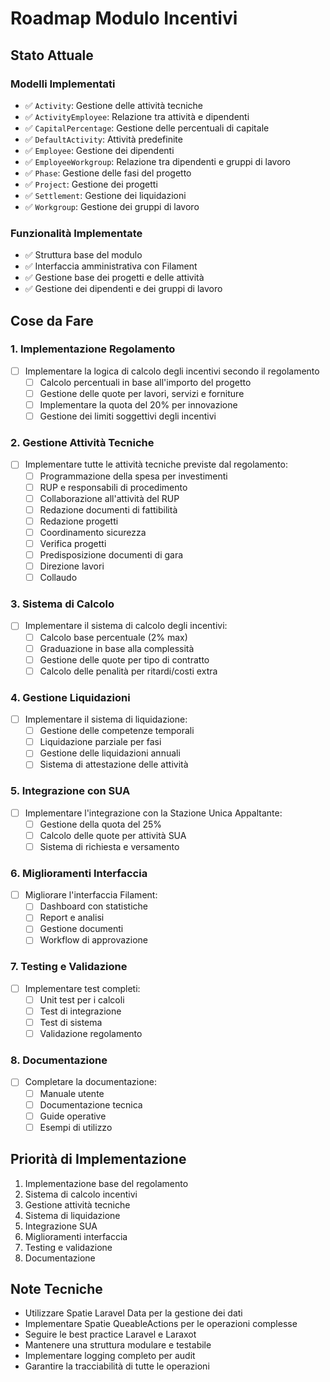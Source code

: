 # Roadmap Modulo Incentivi

## Stato Attuale

### Modelli Implementati
- ✅ `Activity`: Gestione delle attività tecniche
- ✅ `ActivityEmployee`: Relazione tra attività e dipendenti
- ✅ `CapitalPercentage`: Gestione delle percentuali di capitale
- ✅ `DefaultActivity`: Attività predefinite
- ✅ `Employee`: Gestione dei dipendenti
- ✅ `EmployeeWorkgroup`: Relazione tra dipendenti e gruppi di lavoro
- ✅ `Phase`: Gestione delle fasi del progetto
- ✅ `Project`: Gestione dei progetti
- ✅ `Settlement`: Gestione dei liquidazioni
- ✅ `Workgroup`: Gestione dei gruppi di lavoro

### Funzionalità Implementate
- ✅ Struttura base del modulo
- ✅ Interfaccia amministrativa con Filament
- ✅ Gestione base dei progetti e delle attività
- ✅ Gestione dei dipendenti e dei gruppi di lavoro

## Cose da Fare

### 1. Implementazione Regolamento
- [ ] Implementare la logica di calcolo degli incentivi secondo il regolamento
  - [ ] Calcolo percentuali in base all'importo del progetto
  - [ ] Gestione delle quote per lavori, servizi e forniture
  - [ ] Implementare la quota del 20% per innovazione
  - [ ] Gestione dei limiti soggettivi degli incentivi

### 2. Gestione Attività Tecniche
- [ ] Implementare tutte le attività tecniche previste dal regolamento:
  - [ ] Programmazione della spesa per investimenti
  - [ ] RUP e responsabili di procedimento
  - [ ] Collaborazione all'attività del RUP
  - [ ] Redazione documenti di fattibilità
  - [ ] Redazione progetti
  - [ ] Coordinamento sicurezza
  - [ ] Verifica progetti
  - [ ] Predisposizione documenti di gara
  - [ ] Direzione lavori
  - [ ] Collaudo

### 3. Sistema di Calcolo
- [ ] Implementare il sistema di calcolo degli incentivi:
  - [ ] Calcolo base percentuale (2% max)
  - [ ] Graduazione in base alla complessità
  - [ ] Gestione delle quote per tipo di contratto
  - [ ] Calcolo delle penalità per ritardi/costi extra

### 4. Gestione Liquidazioni
- [ ] Implementare il sistema di liquidazione:
  - [ ] Gestione delle competenze temporali
  - [ ] Liquidazione parziale per fasi
  - [ ] Gestione delle liquidazioni annuali
  - [ ] Sistema di attestazione delle attività

### 5. Integrazione con SUA
- [ ] Implementare l'integrazione con la Stazione Unica Appaltante:
  - [ ] Gestione della quota del 25%
  - [ ] Calcolo delle quote per attività SUA
  - [ ] Sistema di richiesta e versamento

### 6. Miglioramenti Interfaccia
- [ ] Migliorare l'interfaccia Filament:
  - [ ] Dashboard con statistiche
  - [ ] Report e analisi
  - [ ] Gestione documenti
  - [ ] Workflow di approvazione

### 7. Testing e Validazione
- [ ] Implementare test completi:
  - [ ] Unit test per i calcoli
  - [ ] Test di integrazione
  - [ ] Test di sistema
  - [ ] Validazione regolamento

### 8. Documentazione
- [ ] Completare la documentazione:
  - [ ] Manuale utente
  - [ ] Documentazione tecnica
  - [ ] Guide operative
  - [ ] Esempi di utilizzo

## Priorità di Implementazione

1. Implementazione base del regolamento
2. Sistema di calcolo incentivi
3. Gestione attività tecniche
4. Sistema di liquidazione
5. Integrazione SUA
6. Miglioramenti interfaccia
7. Testing e validazione
8. Documentazione

## Note Tecniche

- Utilizzare Spatie Laravel Data per la gestione dei dati
- Implementare Spatie QueableActions per le operazioni complesse
- Seguire le best practice Laravel e Laraxot
- Mantenere una struttura modulare e testabile
- Implementare logging completo per audit
- Garantire la tracciabilità di tutte le operazioni 